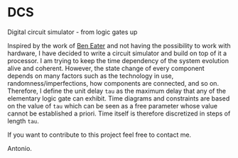 # DCS
Digital circuit simulator - from logic gates up

Inspired by the work of [Ben Eater](https://www.youtube.com/watch?v=HyznrdDSSGM&list=PLowKtXNTBypGqImE405J2565dvjafglHU) and not having the possibility to work with hardware, I have decided to write a circuit simulator and build on top of it a processor. I am trying to keep the time dependency of the system evolution alive and coherent. However, the state change of every component depends on many factors such as the technology in use, randomness/imperfections, how components are connected, and so on. Therefore, I define the unit delay `tau` as the maximum delay that any of the elementary logic gate can exhibit. Time diagrams and constraints are based on the value of `tau` which can be seen as a free parameter whose value cannot be established a priori. Time itself is therefore discretized in steps of length `tau`.

If you want to contribute to this project feel free to contact me.

Antonio.
